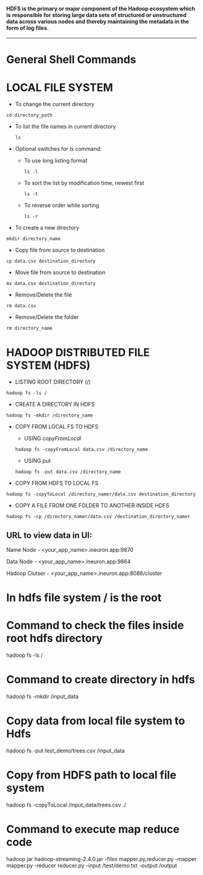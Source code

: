 
#### HDFS is the primary or major component of the Hadoop ecosystem which is responsible for storing large data sets of structured or unstructured data across various nodes and thereby maintaining the metadata in the form of log files.
-----

# General Shell Commands

# LOCAL FILE SYSTEM

- To change the current directory
```
cd directory_path
```

- To list the file names in current directory  
  ```
  ls
  ```
- Optional switches for *ls* command:
  - To use long listing format 
    ```
    ls -l
    ```

  - To sort the list by modification time, newest first
    ```
    ls -t
    ```

  - To reverse order while sorting
    ```
    ls -r
    ```

- To create a new directory
```
mkdir directory_name
```

- Copy file from source to destination
```
cp data.csv destination_directory
```

- Move file from source to destination
```
mv data.csv destination_directory
```

- Remove/Delete the file
```
rm data.csv

```

- Remove/Delete the folder
```
rm directory_name

```
# HADOOP DISTRIBUTED FILE SYSTEM (HDFS)

- LISTING ROOT DIRECTORY (/)
```
hadoop fs -ls /
```

- CREATE A DIRECTORY IN HDFS
```
hadoop fs -mkdir /directory_name
```

- COPY FROM LOCAL FS TO HDFS
  - USING *copyFromLocal*
  ```
  hadoop fs -copyFromLocal data.csv /directory_name
  ```
  - USING *put*
  ```
  hadoop fs -put data.csv /directory_name
  ```

- COPY FROM HDFS TO LOCAL FS
```
hadoop fs -copyToLocal /directory_namer/data.csv destination_directory
```

- COPY A FILE FROM ONE FOLDER TO ANOTHER INSIDE HDFS

```
hadoop fs -cp /directory_namer/data.csv /destination_directory_namer
```

## URL to view data in UI:

Name Node - <your_app_name>.ineuron.app:9870

Data Node - <your_app_name>.ineuron.app:9864

Hadoop Clutser - <your_app_name>.ineuron.app:8088/cluster

















# In hdfs file system / is the root

# Command to check the files inside root hdfs directory
hadoop fs -ls /

# Command to create directory in hdfs
hadoop fs -mkdir /input_data


# Copy data from local file system to Hdfs
hadoop fs -put test_demo/trees.csv /input_data

# Copy from HDFS path to local file system
hadoop fs -copyToLocal /input_data/trees.csv ./

# Command to execute map reduce code
hadoop jar hadoop-streaming-2.4.0.jar -files mapper.py,reducer.py -mapper mapper.py -reducer reducer.py -input /test/demo.txt -output /output
